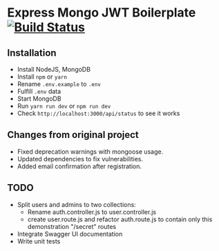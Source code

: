 # Express Mongo JWT Boilerplate [![Build Status](https://travis-ci.org/kasvith/express-mongo-jwt-boilerplate.svg?branch=master)](https://travis-ci.org/kasvith/express-mongo-jwt-boilerplate)

## Installation

- Install NodeJS, MongoDB
- Install `npm` or `yarn`
- Rename `.env.example` to `.env`
- Fulfill `.env` data
- Start MongoDB
- Run `yarn run dev` or `npm run dev`
- Check `http://localhost:3000/api/status` to see it works

## Changes from original project

- Fixed deprecation warnings with mongoose usage.
- Updated dependencies to fix vulnerabilities.
- Added email confirmation after registration.

## TODO

- Split users and admins to two collections:
  - Rename auth.controller.js to user.controller.js
  - create user.route.js and refactor auth.route.js to contain only this demonstration "/secret" routes
- Integrate Swagger UI documentation
- Write unit tests